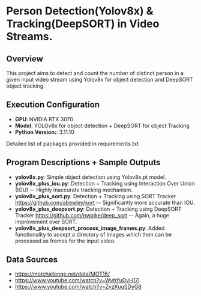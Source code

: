 # Person Detection(Yolov8x) & Tracking(DeepSORT) in Video Streams.

## Overview
This project aims to detect and count the number of distinct person in a given input video stream using Yolov8x for object detection and DeepSORT object tracking.

## Execution Configuration
- **GPU**: NVIDIA RTX 3070
- **Model**: YOLOv8x for object detection + DeepSORT for object Tracking
- **Python Version:**: 3.11.10

Detailed list of packages provided in requirements.txt

## Program Descriptions + Sample Outputs

- **yolov8x.py**: Simple object detection using Yolov8x.pt model.
- **yolov8x_plus_iou.py**: Detection + Tracking using Interaction Over Union (IOU) -- Highly inaccurate tracking mechanism.
- **yolov8x_plus_sort.py**: Detection + Tracking using SORT Tracker https://github.com/abewley/sort -- Significantly more accurate than IOU.
- **yolov8x_plus_deepsort.py**: Detection + Tracking using DeepSORT Tracker https://github.com/nwojke/deep_sort -- Again, a huge improvement over SORT.
- **yolov8x_plus_deepsort_process_image_frames.py**: Added functionality to accept a directory of images which then can be processed as frames for the input video.

## Data Sources
- https://motchallenge.net/data/MOT16/
- https://www.youtube.com/watch?v=WvhYuDvH17I
- https://www.youtube.com/watch?v=ZvzKuqSDyG8